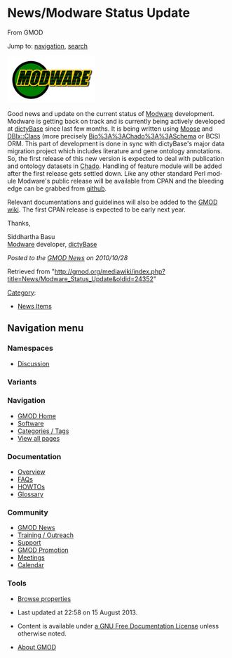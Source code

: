 <div id="mw-page-base" class="noprint">

</div>

<div id="mw-head-base" class="noprint">

</div>

<div id="content" class="mw-body" role="main">

<span id="top"></span>

<div id="mw-js-message" style="display:none;">

</div>



# <span dir="auto">News/Modware Status Update</span>

<div id="bodyContent">

<div id="siteSub">

From GMOD

</div>

<div id="contentSub">

</div>

<div id="jump-to-nav" class="mw-jump">

Jump to: [navigation](#mw-navigation), [search](#p-search)

</div>

<div id="mw-content-text" class="mw-content-ltr" lang="en" dir="ltr">

<div class="floatright">

[<img
src="../../mediawiki/images/thumb/e/e3/ModwareLogo.png/200px-ModwareLogo.png"
srcset="../../mediawiki/images/thumb/e/e3/ModwareLogo.png/300px-ModwareLogo.png 1.5x, ../../mediawiki/images/e/e3/ModwareLogo.png 2x"
width="200" height="106" alt="Modware Middleware" />](../Modware "Modware Middleware")

</div>

Good news and update on the current status of
[Modware](../Modware "Modware") development. Modware is getting back on
track and is currently being actively developed at
<a href="http://dictybase.org" class="external text"
rel="nofollow">dictyBase</a> since last few months. It is being written
using
<a href="http://search.cpan.org/perldoc?Moose" class="external text"
rel="nofollow">Moose</a> and
<a href="http://search.cpan.org/perldoc?DBIx::Class"
class="external text" rel="nofollow">DBIx::Class</a> (more precisely
[Bio%3A%3AChado%3A%3ASchema](../Bio%3A%3AChado%3A%3ASchema "Bio%3A%3AChado%3A%3ASchema") or BCS)
ORM. This part of development is done in sync with dictyBase's major
data migration project which includes literature and gene ontology
annotations. So, the first release of this new version is expected to
deal with publication and ontology datasets in
<a href="../Chado" class="mw-redirect" title="Chado">Chado</a>. Handling
of feature module will be added after the first release gets settled
down. Like any other standard Perl module Modware's public release will
be available from CPAN and the bleeding edge can be grabbed from
<a href="http://github.com/cybersiddhu/Modware" class="external text"
rel="nofollow">github</a>.

Relevant documentations and guidelines will also be added to the [GMOD
wiki](../Modware "Modware"). The first CPAN release is expected to be
early next year.

Thanks,

Siddhartha Basu  
[Modware](../Modware "Modware") developer,
<a href="http://dictybase.org" class="external text"
rel="nofollow">dictyBase</a>

  

<div class="newsfooter">

*Posted to the [GMOD News](../GMOD_News "GMOD News") on 2010/10/28*

</div>

</div>

<div class="printfooter">

Retrieved from
"<http://gmod.org/mediawiki/index.php?title=News/Modware_Status_Update&oldid=24352>"

</div>

<div id="catlinks" class="catlinks">

<div id="mw-normal-catlinks" class="mw-normal-catlinks">

[Category](../Special:Categories "Special:Categories"):

- [News Items](../Category:News_Items "Category:News Items")

</div>

</div>

<div class="visualClear">

</div>

</div>

</div>

<div id="mw-navigation">

## Navigation menu

<div id="mw-head">



<div id="left-navigation">

<div id="p-namespaces" class="vectorTabs" role="navigation"
aria-labelledby="p-namespaces-label">

### Namespaces


- <span id="ca-talk"><a
  href="http://gmod.org/mediawiki/index.php?title=Talk:News/Modware_Status_Update&amp;action=edit&amp;redlink=1"
  accesskey="t"
  title="Discussion about the content page [t]">Discussion</a></span>

</div>

<div id="p-variants" class="vectorMenu emptyPortlet" role="navigation"
aria-labelledby="p-variants-label">

### 

### Variants[](#)

<div class="menu">

</div>

</div>

</div>





</div>

</div>

</div>

<div id="mw-panel">

<div id="p-logo" role="banner">

<a href="../Main_Page"
style="background-image: url(../../images/GMOD-cogs.png);"
title="Visit the main page"></a>

</div>

<div id="p-Navigation" class="portal" role="navigation"
aria-labelledby="p-Navigation-label">

### Navigation

<div class="body">

- <span id="n-GMOD-Home">[GMOD Home](../Main_Page)</span>
- <span id="n-Software">[Software](../GMOD_Components)</span>
- <span id="n-Categories-.2F-Tags">[Categories /
  Tags](../Categories)</span>
- <span id="n-View-all-pages">[View all
  pages](../Special:AllPages)</span>

</div>

</div>

<div id="p-Documentation" class="portal" role="navigation"
aria-labelledby="p-Documentation-label">

### Documentation

<div class="body">

- <span id="n-Overview">[Overview](../Overview)</span>
- <span id="n-FAQs">[FAQs](../Category:FAQ)</span>
- <span id="n-HOWTOs">[HOWTOs](../Category:HOWTO)</span>
- <span id="n-Glossary">[Glossary](../Glossary)</span>

</div>

</div>

<div id="p-Community" class="portal" role="navigation"
aria-labelledby="p-Community-label">

### Community

<div class="body">

- <span id="n-GMOD-News">[GMOD News](../GMOD_News)</span>
- <span id="n-Training-.2F-Outreach">[Training /
  Outreach](../Training_and_Outreach)</span>
- <span id="n-Support">[Support](../Support)</span>
- <span id="n-GMOD-Promotion">[GMOD Promotion](../GMOD_Promotion)</span>
- <span id="n-Meetings">[Meetings](../Meetings)</span>
- <span id="n-Calendar">[Calendar](../Calendar)</span>

</div>

</div>

<div id="p-tb" class="portal" role="navigation"
aria-labelledby="p-tb-label">

### Tools

<div class="body">


- <span id="t-smwbrowselink"><a href="../Special:Browse/News-2FModware_Status_Update"
  rel="smw-browse">Browse properties</a></span>


</div>

</div>

</div>

</div>

<div id="footer" role="contentinfo">

- <span id="footer-info-lastmod">Last updated at 22:58 on 15 August
  2013.</span>
<!-- - <span id="footer-info-viewcount">7,094 page views.</span> -->
- <span id="footer-info-copyright">Content is available under
  <a href="http://www.gnu.org/licenses/fdl-1.3.html" class="external"
  rel="nofollow">a GNU Free Documentation License</a> unless otherwise
  noted.</span>

<!-- -->

- <span id="footer-places-about">[About
  GMOD](../GMOD:About "GMOD:About")</span>

<!-- -->






</div>
